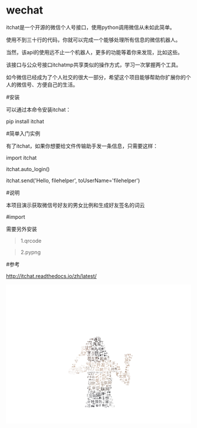 # wechat

itchat是一个开源的微信个人号接口，使用python调用微信从未如此简单。

使用不到三十行的代码，你就可以完成一个能够处理所有信息的微信机器人。

当然，该api的使用远不止一个机器人，更多的功能等着你来发现，比如这些。

该接口与公众号接口itchatmp共享类似的操作方式，学习一次掌握两个工具。

如今微信已经成为了个人社交的很大一部分，希望这个项目能够帮助你扩展你的个人的微信号、方便自己的生活。

#安装

可以通过本命令安装itchat：

pip install itchat

#简单入门实例

有了itchat，如果你想要给文件传输助手发一条信息，只需要这样：

import itchat

itchat.auto_login()

itchat.send('Hello, filehelper', toUserName='filehelper')

#说明

本项目演示获取微信号好友的男女比例和生成好友签名的词云

#import

需要另外安装
>1.qrcode

>2.pypng

#参考

http://itchat.readthedocs.io/zh/latest/

![demo](signature.png)